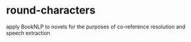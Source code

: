 # round-characters
apply BookNLP to novels for the purposes of co-reference resolution and speech extraction
